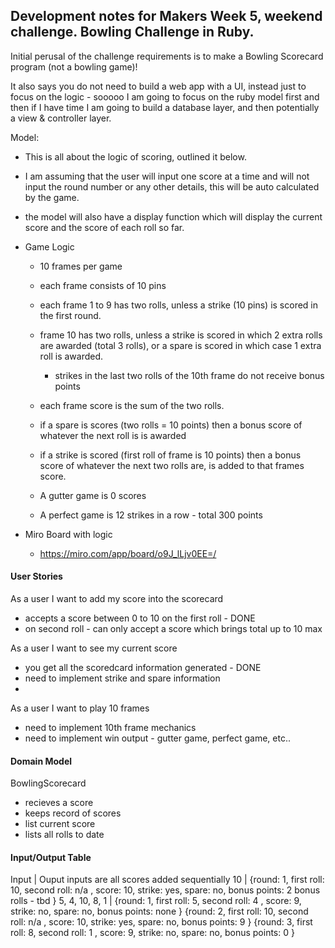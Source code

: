 ## Development notes for Makers Week 5, weekend challenge. Bowling Challenge in Ruby.

Initial perusal of the challenge requirements is to make a Bowling Scorecard program (not a bowling game)!

It also says you do not need to build a web app with a UI, instead just to focus on the logic - sooooo I am going to focus on the ruby model first and then if I have time I am going to build a database layer, and then potentially a view & controller layer.

Model:
- This is all about the logic of scoring, outlined it below.
- I am assuming that the user will input one score at a time and will not input the round number or any other details, this will be auto calculated by the game.
- the model will also have a display function which will display the current score and the score of each roll so far.

- Game Logic
  - 10 frames per game
  - each frame consists of 10 pins
  - each frame 1 to 9 has two rolls, unless a strike (10 pins) is scored in the first round.
  - frame 10 has two rolls, unless a strike is scored in which 2 extra rolls are awarded (total 3 rolls), or a spare is scored in which case 1 extra roll is awarded.
    - strikes in the last two rolls of the 10th frame do not receive bonus points

  - each frame score is the sum of the two rolls.
  - if a spare is scores (two rolls = 10 points) then a bonus score of whatever the next roll is is awarded
  - if a strike is scored (first roll of frame is 10 points) then a bonus score of whatever the next two rolls are, is added to that frames score.


  - A gutter game is 0 scores
  - A perfect game is 12 strikes in a row - total 300 points

- Miro Board with logic
    - https://miro.com/app/board/o9J_lLjv0EE=/

#### User Stories

As a user
I want to add my score into the scorecard
- accepts a score between 0 to 10 on the first roll - DONE
- on second roll - can only accept a score which brings total up to 10 max  

As a user
I want to see my current score
- you get all the scoredcard information generated - DONE
- need to implement strike and spare information
- 


As a user
I want to play 10 frames
- need to implement 10th frame mechanics
- need to implement win output - gutter game, perfect game, etc..


#### Domain Model

BowlingScorecard
- recieves a score
- keeps record of scores
- list current score
- lists all rolls to date

#### Input/Output Table

Input           |  Ouput
inputs are all scores added sequentially
10              | {round: 1, first roll: 10, second roll: n/a , score: 10, strike: yes, spare: no, bonus points: 2 bonus rolls - tbd }
5, 4, 10, 8, 1  |
{round: 1, first roll: 5, second roll: 4 , score: 9, strike: no, spare: no, bonus points: none }
{round: 2, first roll: 10, second roll: n/a , score: 10, strike: yes, spare: no, bonus points: 9 }
{round: 3, first roll: 8, second roll: 1 , score: 9, strike: no, spare: no, bonus points: 0 }
